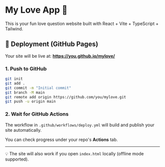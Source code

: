 # My Love App 💖

This is your fun love question website built with React + Vite + TypeScript + Tailwind.

## 🚀 Deployment (GitHub Pages)

Your site will be live at:
**https://you.github.io/mylove/**

### 1. Push to GitHub

```bash
git init
git add .
git commit -m "Initial commit"
git branch -M main
git remote add origin https://github.com/you/mylove.git
git push -u origin main
```

### 2. Wait for GitHub Actions
The workflow in `.github/workflows/deploy.yml` will build and publish your site automatically.

You can check progress under your repo's **Actions** tab.

---

💡 The site will also work if you open `index.html` locally (offline mode supported).

